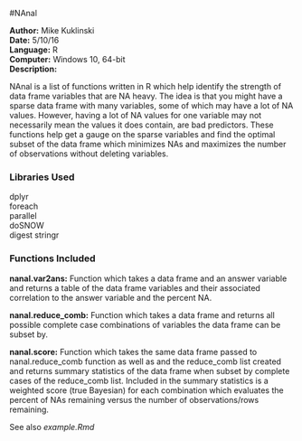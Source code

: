 #NAnal

**Author:** Mike Kuklinski  
**Date:** 5/10/16  
**Language:** R  
**Computer:** Windows 10, 64-bit  
**Description:**  

NAnal is a list of functions written in R which help identify the strength of
data frame variables that are NA heavy. The idea is that you might have a sparse 
data frame with many variables, some of which may have a lot of NA values. 
However, having a lot of NA values for one 
variable may not necessarily mean the values it does contain, are bad predictors.
These functions help get a gauge on the sparse variables and find the optimal subset
of the data frame which minimizes NAs and maximizes the number of observations
without deleting variables.

### Libraries Used  
dplyr  
foreach  
parallel  
doSNOW  
digest
stringr


### Functions Included

**nanal.var2ans:** Function which takes a data frame and an answer variable and returns a table of
the data frame variables and their associated correlation to the answer variable
and the percent NA.

**nanal.reduce_comb:** Function which takes a data frame and returns all possible complete case 
combinations of variables the data frame can be subset by. 

**nanal.score:** Function which takes the same data frame passed to nanal.reduce_comb function as well
as and the reduce_comb list created and returns summary statistics of the data frame when 
subset by complete cases of the reduce_comb list. Included in the summary statistics
is a weighted score (true Bayesian) for each combination which evaluates the
percent of NAs remaining versus the number of observations/rows remaining.

See also *example.Rmd*
